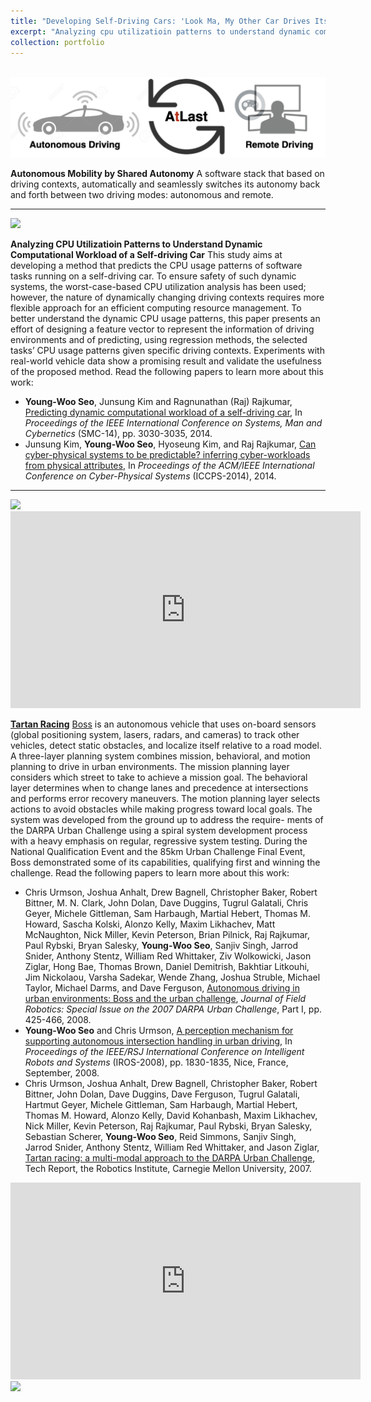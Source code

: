 ```yaml
---
title: "Developing Self-Driving Cars: 'Look Ma, My Other Car Drives Itself'"
excerpt: "Analyzing cpu utilizatioin patterns to understand dynamic computational workload of a self-driving car, Tartan Racing: the winning entry of the 2007 Urban Challenge."
collection: portfolio
---
```

<br>

<img src="/images/amsa-logo.png" width="600"/>

**Autonomous Mobility by Shared Autonomy** A software stack that based on driving contexts, automatically and seamlessly switches its autonomy back and forth between two driving modes: autonomous and remote.

------

<img src="/images/software-architecture.jpg"/>

**Analyzing CPU Utilizatioin Patterns to Understand Dynamic Computational Workload of a Self-driving Car** This study aims at developing a method that predicts the CPU usage patterns of software tasks running on a self-driving car. To ensure safety of such dynamic systems, the worst-case-based CPU utilization analysis has been used; however, the nature of dynamically changing driving contexts requires more flexible approach for an efficient computing resource management. To better understand the dynamic CPU usage patterns, this paper presents an effort of designing a feature vector to represent the information of driving environments and of predicting, using regression methods, the selected tasks’ CPU usage patterns given specific driving contexts. Experiments with real-world vehicle data show a promising result and validate the usefulness of the proposed method. Read the following papers to learn more about this work: 
* **Young-Woo Seo**, Junsung Kim and Ragnunathan (Raj) Rajkumar, [Predicting dynamic computational workload of a self-driving car](https://ieeexplore.ieee.org/document/6974391/), In *Proceedings of the IEEE International Conference on Systems, Man and Cybernetics* (SMC-14), pp. 3030-3035, 2014.
* Junsung Kim, **Young-Woo Seo**, Hyoseung Kim, and Raj Rajkumar, [Can cyber-physical systems to be predictable? inferring cyber-workloads from physical attributes](https://ieeexplore.ieee.org/document/6843732/), In *Proceedings of the ACM/IEEE International Conference on Cyber-Physical Systems* (ICCPS-2014), 2014.

------

<img src="/images/boss-urban-challenge.jpg"/>

<iframe width="560" height="315" src="https://www.youtube.com/embed/wdjOk1pdMw0" frameborder="0" allow="accelerometer; autoplay; encrypted-media; gyroscope; picture-in-picture" allowfullscreen></iframe>


**[Tartan Racing](http://www.tartanracing.org/)** [Boss](https://en.wikipedia.org/wiki/Charles_F._Kettering) is an autonomous vehicle that uses on-board sensors (global positioning system,
lasers, radars, and cameras) to track other vehicles, detect static obstacles, and localize
itself relative to a road model. A three-layer planning system combines mission, behavioral, and motion planning to drive in urban environments. The mission planning layer
considers which street to take to achieve a mission goal. The behavioral layer determines
when to change lanes and precedence at intersections and performs error recovery maneuvers. The motion planning layer selects actions to avoid obstacles while making progress
toward local goals. The system was developed from the ground up to address the require-
ments of the DARPA Urban Challenge using a spiral system development process with
a heavy emphasis on regular, regressive system testing. During the National Qualification Event and the 85km Urban Challenge Final Event, Boss demonstrated some of its capabilities, qualifying first and winning the challenge. Read the following papers to learn more about this work: 
* Chris Urmson, Joshua Anhalt, Drew Bagnell, Christopher Baker, Robert Bittner, M. N. Clark, John Dolan, Dave Duggins, Tugrul Galatali, Chris Geyer, Michele Gittleman, Sam Harbaugh, Martial Hebert, Thomas M. Howard, Sascha Kolski, Alonzo Kelly, Maxim Likhachev, Matt McNaughton, Nick Miller, Kevin Peterson, Brian Pilnick, Raj Rajkumar, Paul Rybski, Bryan Salesky, **Young-Woo Seo**, Sanjiv Singh, Jarrod Snider, Anthony Stentz, William Red Whittaker, Ziv Wolkowicki, Jason Ziglar, Hong Bae, Thomas Brown, Daniel Demitrish, Bakhtiar Litkouhi, Jim Nickolaou, Varsha Sadekar, Wende Zhang, Joshua Struble, Michael Taylor, Michael Darms, and Dave Ferguson, [Autonomous driving in urban environments: Boss and the urban challenge](https://www.ri.cmu.edu/publications/autonomous-driving-in-urban-environments-boss-and-the-urban-challenge/), *Journal of Field Robotics: Special Issue on the 2007 DARPA Urban Challenge*, Part I, pp. 425-466, 2008.
 * **Young-Woo Seo** and Chris Urmson, [A perception mechanism for supporting autonomous intersection handling in urban driving](https://ieeexplore.ieee.org/document/4651162/), In *Proceedings of the IEEE/RSJ International Conference on Intelligent Robots and Systems* (IROS-2008), pp. 1830-1835, Nice, France, September, 2008.
* Chris Urmson, Joshua Anhalt, Drew Bagnell, Christopher Baker, Robert Bittner, John Dolan, Dave Duggins, Dave Ferguson, Tugrul Galatali, Hartmut Geyer, Michele Gittleman, Sam Harbaugh, Martial Hebert, Thomas M. Howard, Alonzo Kelly, David Kohanbash, Maxim Likhachev, Nick Miller, Kevin Peterson, Raj Rajkumar, Paul Rybski, Bryan Salesky, Sebastian Scherer, **Young-Woo Seo**, Reid Simmons, Sanjiv Singh, Jarrod Snider, Anthony Stentz, William Red Whittaker, and Jason Ziglar, [Tartan racing: a multi-modal approach to the DARPA Urban Challenge](https://www.ri.cmu.edu/publications/tartan-racing-a-multi-modal-approach-to-the-darpa-urban-challenge/), Tech Report, the Robotics Institute, Carnegie Mellon University, 2007.

<iframe width="560" height="315" src="https://www.youtube.com/embed/EGb2jw9l7ak" frameborder="0" allow="accelerometer; autoplay; encrypted-media; gyroscope; picture-in-picture" allowfullscreen></iframe>


<img src="/images/tartanracing.jpg"/>
